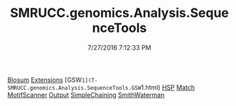 ﻿---
title: SMRUCC.genomics.Analysis.SequenceTools
date: 7/27/2016 7:12:33 PM
---

[Blosum](T-SMRUCC.genomics.Analysis.SequenceTools.Blosum.html)
[Extensions](T-SMRUCC.genomics.Analysis.SequenceTools.Extensions.html)
[GSW`1](T-SMRUCC.genomics.Analysis.SequenceTools.GSW`1.html)
[HSP](T-SMRUCC.genomics.Analysis.SequenceTools.HSP.html)
[Match](T-SMRUCC.genomics.Analysis.SequenceTools.Match.html)
[MotifScanner](T-SMRUCC.genomics.Analysis.SequenceTools.MotifScanner.html)
[Output](T-SMRUCC.genomics.Analysis.SequenceTools.Output.html)
[SimpleChaining](T-SMRUCC.genomics.Analysis.SequenceTools.SimpleChaining.html)
[SmithWaterman](T-SMRUCC.genomics.Analysis.SequenceTools.SmithWaterman.html)
